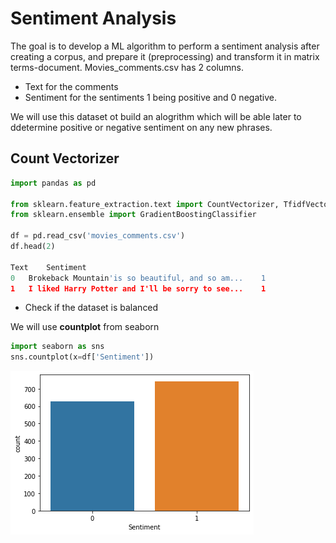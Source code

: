 # Sentiment Analysis

The goal is to develop a ML algorithm to perform a sentiment analysis after creating a corpus, and prepare it (preprocessing) and transform it in matrix terms-document.
Movies_comments.csv has 2 columns.
- Text for the comments
- Sentiment for the sentiments 1 being positive and 0 negative.

We will use this dataset ot build an alogrithm which will be able later to ddetermine positive or negative sentiment on any new phrases.


## Count Vectorizer

```python
import pandas as pd

from sklearn.feature_extraction.text import CountVectorizer, TfidfVectorizer
from sklearn.ensemble import GradientBoostingClassifier

df = pd.read_csv('movies_comments.csv')
df.head(2)

Text 	Sentiment
0 	Brokeback Mountain'is so beautiful, and so am... 	1
1 	I liked Harry Potter and I'll be sorry to see... 	1

```

- Check if the dataset is balanced

We will use **countplot** from seaborn

```python
import seaborn as sns
sns.countplot(x=df['Sentiment'])
```

![balanced_dataSet](countplot.png)
